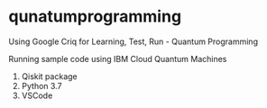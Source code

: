# qunatumprogramming
Using Google Criq for Learning, Test, Run - Quantum Programming

Running sample code using IBM Cloud Quantum Machines
1. Qiskit package
2. Python 3.7
3. VSCode
